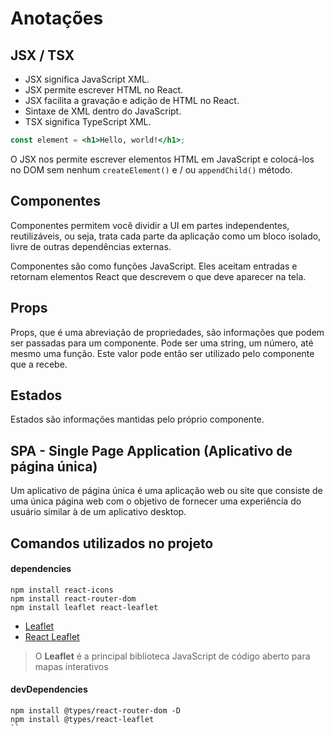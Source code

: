 # Anotações

## JSX / TSX

- JSX significa JavaScript XML.
- JSX permite escrever HTML no React.
- JSX facilita a gravação e adição de HTML no React.
- Sintaxe de XML dentro do JavaScript.
- TSX significa TypeScript XML.

```jsx
const element = <h1>Hello, world!</h1>;
```

O JSX nos permite escrever elementos HTML em JavaScript e colocá-los no DOM sem nenhum `createElement()`  e / ou `appendChild()` método.

## Componentes

Componentes permitem você dividir a UI em partes independentes, reutilizáveis, ou seja, trata cada parte da aplicação como um bloco isolado, livre de outras dependências externas. 

Componentes são como funções JavaScript. Eles aceitam entradas e retornam elementos React que descrevem o que deve aparecer na tela.

## Props

Props, que é uma abreviação de propriedades, são informações que podem ser passadas para um componente. Pode ser uma string, um número, até mesmo uma função. Este valor pode então ser utilizado pelo componente que a recebe.

## Estados

Estados são informações mantidas pelo próprio componente.

## SPA - Single Page Application (Aplicativo de página única)

Um aplicativo de página única é uma aplicação web ou site que consiste de uma única página web com o objetivo de fornecer uma experiência do usuário similar à de um aplicativo desktop.

## Comandos utilizados no projeto

#### dependencies

```
npm install react-icons
npm install react-router-dom
npm install leaflet react-leaflet
```
- [Leaflet](https://leafletjs.com/)
- [React Leaflet](https://react-leaflet.js.org/)
> O **Leaflet** é a principal biblioteca JavaScript de código aberto para mapas interativos

#### devDependencies

```
npm install @types/react-router-dom -D
npm install @types/react-leaflet
``